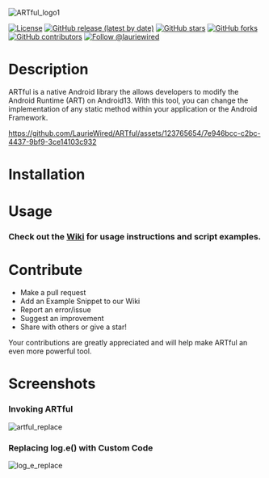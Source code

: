 ![ARTful_logo1](https://github.com/LaurieWired/ARTful/assets/123765654/9fabd5fe-3f4c-46df-a140-963acaece7b8)

[![License](http://img.shields.io/:license-apache-blue.svg)](http://www.apache.org/licenses/LICENSE-2.0.html)
[![GitHub release (latest by date)](https://img.shields.io/github/v/release/LaurieWired/ARTful)](https://github.com/LaurieWired/JADXecute/ARTful)
[![GitHub stars](https://img.shields.io/github/stars/LaurieWired/ARTful)](https://github.com/LaurieWired/JADXecute/stargazers)
[![GitHub forks](https://img.shields.io/github/forks/LaurieWired/ARTful)](https://github.com/LaurieWired/ARTful/network/members)
[![GitHub contributors](https://img.shields.io/github/contributors/LaurieWired/ARTful)](https://github.com/LaurieWired/ARTful/graphs/contributors)
[![Follow @lauriewired](https://img.shields.io/twitter/follow/lauriewired?style=social)](https://twitter.com/lauriewired)

# Description
ARTful is a native Android library the allows developers to modify the Android Runtime (ART) on Android13. With this tool, you can change the implementation of any static method within your application or the Android Framework.

https://github.com/LaurieWired/ARTful/assets/123765654/7e946bcc-c2bc-4437-9bf9-3ce14103c932

# Installation



# Usage

### Check out the **[Wiki](https://github.com/LaurieWired/ARTful/wiki/Usage)** for usage instructions and script examples.


# Contribute
- Make a pull request
- Add an Example Snippet to our Wiki
- Report an error/issue
- Suggest an improvement
- Share with others or give a star!

Your contributions are greatly appreciated and will help make ARTful an even more powerful tool.

# Screenshots

### Invoking ARTful
![artful_replace](https://github.com/LaurieWired/ARTful/assets/123765654/b4d10196-b264-4adb-bda4-7859ee450e0c)

### Replacing log.e() with Custom Code
![log_e_replace](https://github.com/LaurieWired/ARTful/assets/123765654/0e270355-229a-4ee2-8582-805027fef7fc)

